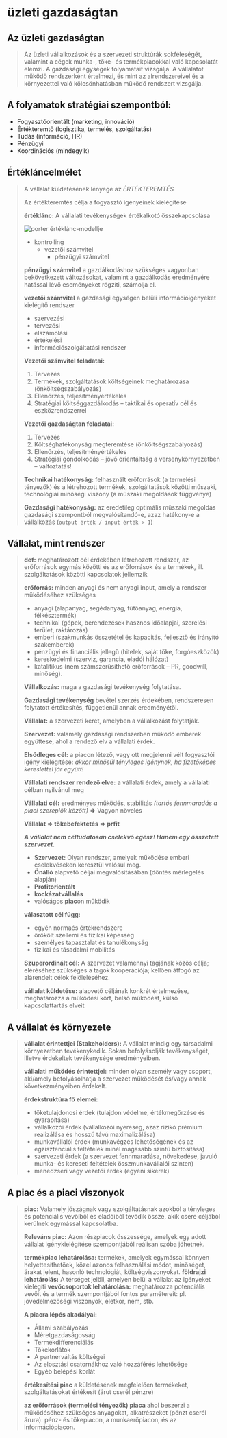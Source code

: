 # üzleti gazdaságtan

## Az üzleti gazdaságtan 
> Az üzleti vállalkozások és a szervezeti struktúrák sokféleségét, valamint a cégek munka-, tőke- és termékpiacokkal való kapcsolatát elemzi.  A gazdasági egységek folyamatait vizsgálja. A vállalatot működő rendszerként értelmezi, és mint az alrendszereivel és a környezettel való kölcsönhatásban működő rendszert vizsgálja.

## A folyamatok stratégiai szempontból:
- Fogyasztóorientált (marketing, innováció)
- Értékteremtő (logisztika, termelés, szolgáltatás)
- Tudás (információ, HR)
- Pénzügyi
-  Koordinációs (mindegyik)

## Értékláncelmélet 
> A vállalat küldetésének lényege az *ÉRTÉKTEREMTÉS*
> 
> Az értékteremtés célja a fogyasztó igényeinek kielégítése
> 
> **értéklánc:** A vállalati tevékenységek értékalkotó összekapcsolása
>
> ![porter értéklánc-modellje](https://slideplayer.hu/slide/12171896/71/images/11/A+Porter-f%C3%A9le+%C3%A9rt%C3%A9kl%C3%A1nc+modell.jpg)
> - kontrolling
>   - vezetői számvitel
>     - pénzügyi számvitel
>     
> **pénzügyi számvitel** a gazdálkodáshoz szükséges vagyonban bekövetkezett változásokat, valamint a gazdálkodás eredményére hatással lévő eseményeket rögzíti, számolja el. 
> 
> **vezetői számvitel** a gazdasági egységen belüli információigényeket kielégítő rendszer
> - szervezési
> - tervezési
> - elszámolási
> - értékelési
> - információszolgáltatási rendszer
> 
> **Vezetői számvitel feladatai:**
> 1. Tervezés 
> 2. Termékek, szolgáltatások költségeinek meghatározása (önköltségszabályozás)
> 3. Ellenőrzés, teljesítményértékelés 
> 4. Stratégiai költséggazdálkodás – taktikai és operatív cél és eszközrendszerrel
> 
> **Vezetői gazdaságtan feladatai:**
> 1. Tervezés 
> 2. Költséghatékonyság megteremtése (önköltségszabályozás) 
> 3. Ellenőrzés, teljesítményértékelés 
> 4. Stratégiai gondolkodás – jövő orientáltság a versenykörnyezetben – változtatás!
> 
> **Technikai hatékonyság:** felhasznált erőforrások (a termelési tényezők) és a létrehozott termékek, szolgáltatások közötti műszaki, technológiai minőségi viszony (a műszaki megoldások függvénye)
> 
> **Gazdasági hatékonyság:** az eredetileg optimális műszaki megoldás gazdasági szempontból megvalósítandó-e, azaz hatékony-e a vállalkozás (`output érték / input érték > 1`)

## Vállalat, mint rendszer
> **def:** meghatározott cél érdekében létrehozott rendszer, az erőforrások egymás közötti és az erőforrások és a termékek, ill. szolgáltatások közötti kapcsolatok jellemzik 
> 
> **erőforrás:** minden anyagi és nem anyagi input, amely a rendszer működéséhez szükséges 
> - anyagi (alapanyag, segédanyag, fütőanyag, energia, félkésztermék)
> - technikai (gépek, berendezések hasznos időalapjai, szerelési terület, raktározás)
> - emberi (szakmunkás összetétel és kapacitás, fejlesztő és irányító szakemberek)
> - pénzügyi és financiális jellegű (hitelek, saját tőke, forgóeszközök)
> - kereskedelmi (szerviz, garancia, eladói hálózat)
> - katalitikus (nem számszerűsíthető erőforrások – PR, goodwill, minőség). 
> 
> **Vállalkozás:** maga a gazdasági tevékenység folytatása. 
> 
> **Gazdasági tevékenység** bevétel szerzés érdekében, rendszeresen folytatott értékesítés, függetlenül annak eredményétől.
> 
> **Vállalat:** a szervezeti keret, amelyben a vállalkozást folytatják.
> 
> **Szervezet:** valamely gazdasági rendszerben működő emberek együttese, ahol a rendező elv a vállalati érdek.
> 
> **Elsődleges cél:** a piacon létező, vagy ott megjelenni vélt fogyasztói igény kielégítése: *akkor minősül tényleges igénynek, ha fizetőképes kereslettel jár együtt!*
> 
> **Vállalati rendszer rendező elve:** a vállalati érdek, amely a vállalati célban nyilvánul meg
> 
> **Vállalati cél:** eredményes működés, stabilitás *(tartós fennmaradás a piaci szereplők között)* **=>** Vagyon növelés
> 
> **Vállalat => tőkebefektetés => prfit**
> 
> ***A vállalat nem céltudatosan cselekvő egész! Hanem egy összetett szervezet.***
> - **Szervezet:** Olyan rendszer, amelyek működése emberi cselekvéseken keresztül valósul meg.
> - **Önálló** alapvető céljai megvalósításában (döntés mérlegelés alapján) 
> - **Profitorientált**
> - **kockázatvállalás**
> - valóságos **piac**on működik
> 
> **választott cél függ:**
> - egyén normaés értékrendszere
> - örökölt szellemi és fizikai képesség
> - személyes tapasztalat és tanulékonyság
> - fizikai és tásadalmi mobilitás
> 
> **Szuperordinált cél:** A szervezet valamennyi tagjának közös célja; eléréséhez szükséges a tagok kooperációja; kellően átfogó az alárendelt célok felöleléséhez.
> 
> **vállalat küldetése:** alapvető céljának konkrét értelmezése, meghatározza a működési kört, belső működést, külső kapcsolattartás elveit

## A vállalat és környezete
> **vállalat érintettjei (Stakeholders):** A vállalat  mindig egy társadalmi környezetben tevékenykedik. Sokan befolyásolják tevékenységét, illetve érdekeltek tevékenysége eredményeiben.
> 
> **vállalati működés érintettjei:** minden olyan személy vagy csoport, aki/amely befolyásolhatja a szervezet működését és/vagy annak következményeiben érdekelt.
> 
> **érdekstruktúra fő elemei:** 
> - tőketulajdonosi érdek (tulajdon védelme, értékmegőrzése és gyarapítása)
> - vállalkozói érdek (vállalkozói nyereség, azaz rizikó prémium realizálása és hosszú távú maximalizálása)
> - munkavállalói érdek (munkavégzés lehetőségének és az egzisztenciális feltételek minél magasabb szintű biztosítása) 
> - szervezeti érdek (a szervezet fennmaradása, növekedése, javuló munka- és kereseti feltételek összmunkavállalói szinten)
> - menedzseri vagy vezetői érdek (egyéni sikerek)

## A piac és a piaci viszonyok
> **piac:** Valamely jószágnak vagy szolgáltatásnak azokból a tényleges és potenciális vevőiből és eladóiból tevődik össze, akik csere céljából kerülnek egymással kapcsolatba.
> 
> **Releváns piac:** Azon részpiacok összessége, amelyek egy adott vállalat igénykielégítése szempontjából reálisan szóba jöhetnek.
> 
> **termékpiac lehatárolása:** termékek, amelyek egymással könnyen helyettesíthetőek, közel azonos felhasználási módot, minőséget, árakat jelent, hasonló technológiát, költségviszonyokat.
> **földrajzi lehatárolás:** A térséget jelöli, amelyen belül a vállalat az igényeket kielégíti
> **vevőcsoportok lehatárolása:** meghatározza potenciális vevőit és a termék szempontjából fontos paramétereit: pl. jövedelmezőségi viszonyok, életkor, nem, stb.
> 
> **A piacra lépés akadályai:** 
> - Állami szabályozás 
> - Méretgazdaságosság
> - Termékdifferenciálás
> - Tőkekorlátok 
> - A partnerváltás költségei 
> - Az elosztási csatornákhoz való hozzáférés lehetősége
> - Egyéb belépési korlát
> 
>  **értékesítési piac** a küldetésének megfelelően termékeket, szolgáltatásokat értékesít (árut cserél pénzre)
>  
>  **az erőforrások (termelési tényezők) piaca** ahol beszerzi a működéséhez szükséges anyagokat, alkatrészeket (pénzt cserél árura): pénz- és tőkepiacon, a munkaerőpiacon, és az információpiacon.
>  
>  














